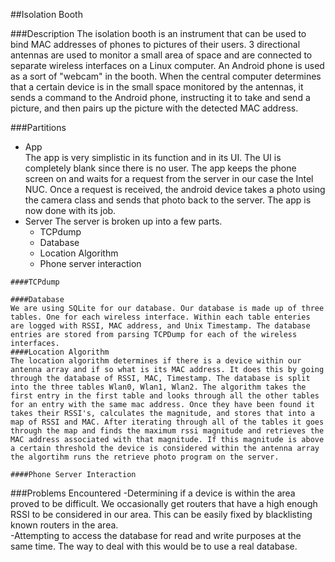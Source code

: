 ##Isolation Booth

###Description
The isolation booth is an instrument that can be used to bind MAC addresses of phones to pictures of their users. 3 directional antennas are used to monitor a small area of space and are connected to separate wireless interfaces on a Linux computer. An Android phone is used as a sort of "webcam" in the booth. When the central computer determines that a certain device is in the small space monitored by the antennas, it sends a command to the Android phone, instructing it to take and send a picture, and then pairs up the picture with the detected MAC address.

###Partitions
*    App  
        The app is very simplistic in its function and in its UI. The UI is completely blank since there is no user. The app keeps the phone screen on and waits for a request from the server in our case the Intel NUC. Once a request is received, the android device takes a photo using the camera class and sends that photo back to the server. The app is now done with its job.
*    Server
		The server is broken up into a few parts.  
		-    TCPdump  
		-    Database  
		-    Location Algorithm  
		-    Phone server interaction  

	####TCPdump

	####Database
	We are using SQLite for our database. Our database is made up of three tables. One for each wireless interface. Within each table enteries are logged with RSSI, MAC address, and Unix Timestamp. The database entries are stored from parsing TCPDump for each of the wireless interfaces.
	####Location Algorithm  
	The location algorithm determines if there is a device within our antenna array and if so what is its MAC address. It does this by going through the database of RSSI, MAC, Timestamp. The database is split into the three tables Wlan0, Wlan1, Wlan2. The algorithm takes the first entry in the first table and looks through all the other tables for an entry with the same mac address. Once they have been found it takes their RSSI's, calculates the magnitude, and stores that into a map of RSSI and MAC. After iterating through all of the tables it goes through the map and finds the maximum rssi magnitude and retrieves the MAC address associated with that magnitude. If this magnitude is above a certain threshold the device is considered within the antenna array the algortihm runs the retrieve photo program on the server.

	####Phone Server Interaction

###Problems Encountered
-Determining if a device is within the area proved to be difficult. We occasionally get routers that have a high enough RSSI to be considered in our area. This can be easily fixed by blacklisting known routers in the area.  
-Attempting to access the database for read and write purposes at the same time. The way to deal with this would be to use a real database.


